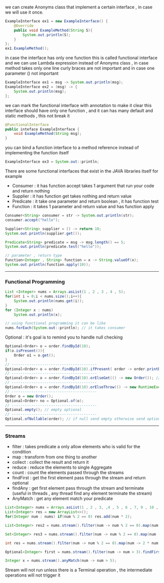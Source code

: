 we can create Anonyms class that implement a certain interface , in case we will use it once.

```java
ExampleInterface ex1 = new ExampleInterface() {
	@Override
	public void ExampleMethod(String S){
		System.out.println(S);
	}
};
ex1.ExampleMethod();
```

in case the interface has only one function this is called functional interface and we can use Lambda expression instead of Anonyms class , in case method takes only one line curly braces are not important and in case one parameter () not important

```java
ExampleInterface ex1 = msg -> System.out.println(msg);
ExampleInterface ex2 = (msg) -> {
	System.out.println(msg);
};
```

we can mark the functional interface with annotation to make it clear this interface should have only one function , and it can has many default and static methods  , this not break it

```java
@FunctionalInterface
public inteface ExampleInterface {
	void ExampleMethod(String msg);
}
```

you can bind a function interface to a method reference instead of implementing the function itself

```java
ExampleInterface ex3 = System.out::println;
```

There are some functional interfaces that exist in the JAVA libraries itself for example
- Consumer : it has function accept takes 1 argument that run your code and return nothing
- Supplier : it has function get takes nothing and return  value
- Predicate : it take one parameter and return boolean , it has function test
- Function : it takes 1 parameter and return value and has function apply

```java
Consumer<String> consumer = str -> System.out.println(str);
consumer.accept("hello");

Supplier<String> supplier = () -> return 10;
System.out.println(supplier.get());

Predicate<String> predicate = msg -> msg.length() == 5;
System.out.println(predicate.test("hello"));

// parameter , return type
Function<Integer , String> function = x -> String.valueOf(x);
System.out.println(function.apply(10));
```

---
### Functional Programming

```java
List <Integer> nums = Arrays.asList(1 , 2 , 3 , 4 , 5);
for(int i = 0;i < nums.size();i++){
    System.out.println(nums.get(i));
}
for (Integer x : nums)
	System.out.println(x);

// using functional programming it can be like
nums.forEach(System.out::println); // it takes consumer
```

Optional : it's goal is to remind you to handle null checking

```java
Optional<Order> o = order.findById(10);
if(o.isPresent()){
	Order o1 = o.get();
}
// ---------------------------------------
Optional<Order> o = order.findById(10).ifPresent( order -> order.printData()); // takes consumer
// ---------------------------------------
Optional<Order> o = order.findById(10).orElseGet(() -> new Order()); // takes supplier
// ---------------------------------------
Optional<Order> o = order.findById(10).orElseThrow(() -> new RuntimeException("not exist")); // takes supplier
// ---------------------------------------
Order o = new Order();
Optional<Order> no = Optional.of(o);
// ---------------------------------------
Optional.empty(); // empty optional
// ---------------------------------------
Optional.ofNullable(order); // if null send empty otherwise send optional of it
```
----
### Streams
- filter : takes predicate a only allow elements who is valid for the condition
- map : transform from one thing to another
- collect : collect the result and return it
- reduce : reduce the elements to single Aggregate 
- count : count the elements passed through the streams
- findFirst : get the first element pass through the stream and return optional
- findAny : get first element pass through the stream and terminate (useful in threads , any thread find any element terminate the stream)
- AnyMatch : get any element match your predicate 
  
```java
List<Integer> nums = Arrays.asList(1 , 2 , 3, ,4 , 5 , 6 , 7, 9 , 10 , 8);
List<Integer> res = new ArrayList<>();
for(Integer num : nums) if(num % 2 == 0) res.add(num * 2);

List<Integer> res2 = nums.stream().filter(num -> num % 2 == 0).map(num -> 2 * num).collect(Collectors.toList());

Set<Integer> res3 = nums.stream().filter(num -> num % 2 == 0).map(num -> 2 * num).collect(Collectors.toSet());

int res = nums.stream().filter(num -> num % 2 == 0).map(num -> 2 * num).reduce(initail_value , (accumlator , element) -> return ...);

Optional<Integer> first = nums.stream().filter(num -> num > 3).findFirst();

Integer x = nums.stream().anyMatch(num -> num > 5);
```

Stream will not run unless there is a Terminal operation , the intermediate operations will not trigger it




